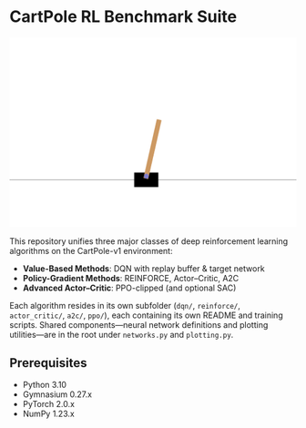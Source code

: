 # CartPole RL Benchmark Suite

![CartPole-v1](cartpole.png)

This repository unifies three major classes of deep reinforcement learning algorithms on the CartPole-v1 environment:

- **Value-Based Methods**: DQN with replay buffer & target network  
- **Policy-Gradient Methods**: REINFORCE, Actor–Critic, A2C  
- **Advanced Actor–Critic**: PPO-clipped (and optional SAC)

Each algorithm resides in its own subfolder (`dqn/`, `reinforce/`, `actor_critic/`, `a2c/`, `ppo/`), each containing its own README and training scripts. Shared components—neural network definitions and plotting utilities—are in the root under `networks.py` and `plotting.py`.

## Prerequisites

- Python 3.10  
- Gymnasium 0.27.x  
- PyTorch 2.0.x  
- NumPy 1.23.x  